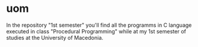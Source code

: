 # uom

In the repository "1st semester" you'll find all the programms in C language executed in class "Procedural Programming" while at my 1st semester of studies at the University of Macedonia. 


